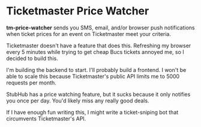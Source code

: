 # Ticketmaster Price Watcher

**tm-price-watcher** sends you SMS, email, and/or browser push notifications when ticket prices for an event on Ticketmaster meet your criteria.

Ticketmaster doesn't have a feature that does this. Refreshing my browser every 5 minutes while trying to get cheap Bucs tickets annoyed me, so I decided to build this.

I'm building the backend to start. I'll probably build a frontend. I won't be able to scale this because Ticketmaster's public API limits me to 5000 requests per month.

StubHub has a price watching feature, but it sucks because it only notifies you once per day. You'd likely miss any really good deals.

If I have enough fun writing this, I might write a ticket-sniping bot that circumvents Ticketmaster's API.
